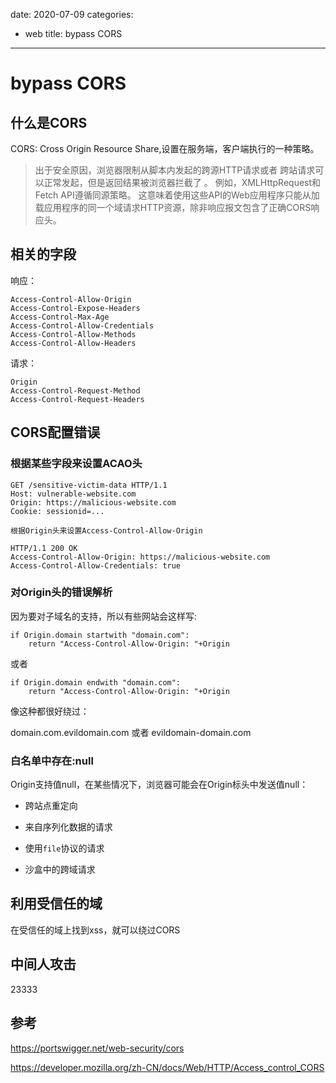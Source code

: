 date: 2020-07-09
categories:
- web
title: bypass CORS
---
# bypass CORS

## 什么是CORS

CORS: Cross Origin Resource Share,设置在服务端，客户端执行的一种策略。

> 出于安全原因，浏览器限制从脚本内发起的跨源HTTP请求或者 跨站请求可以正常发起，但是返回结果被浏览器拦截了 。 例如，XMLHttpRequest和Fetch API遵循同源策略。 这意味着使用这些API的Web应用程序只能从加载应用程序的同一个域请求HTTP资源，除非响应报文包含了正确CORS响应头。 



## 相关的字段

响应：

```
Access-Control-Allow-Origin
Access-Control-Expose-Headers
Access-Control-Max-Age
Access-Control-Allow-Credentials
Access-Control-Allow-Methods
Access-Control-Allow-Headers

```

请求：

```
Origin
Access-Control-Request-Method
Access-Control-Request-Headers

```



## CORS配置错误

### 根据某些字段来设置ACAO头

```
GET /sensitive-victim-data HTTP/1.1
Host: vulnerable-website.com
Origin: https://malicious-website.com
Cookie: sessionid=...

根据Origin头来设置Access-Control-Allow-Origin

HTTP/1.1 200 OK
Access-Control-Allow-Origin: https://malicious-website.com
Access-Control-Allow-Credentials: true
```

### 对Origin头的错误解析

因为要对子域名的支持，所以有些网站会这样写:

```
if Origin.domain startwith "domain.com":
	return "Access-Control-Allow-Origin: "+Origin

```

或者

```
if Origin.domain endwith "domain.com":
	return "Access-Control-Allow-Origin: "+Origin

```

像这种都很好绕过：

domain.com.evildomain.com 或者 evildomain-domain.com



### 白名单中存在:null

 Origin支持值null，在某些情况下，浏览器可能会在Origin标头中发送值null：

- 跨站点重定向

- 来自序列化数据的请求

- 使用`file`协议的请求

- 沙盒中的跨域请求

## 利用受信任的域

在受信任的域上找到xss，就可以绕过CORS

## 中间人攻击

23333

## 参考

 https://portswigger.net/web-security/cors 

 https://developer.mozilla.org/zh-CN/docs/Web/HTTP/Access_control_CORS 